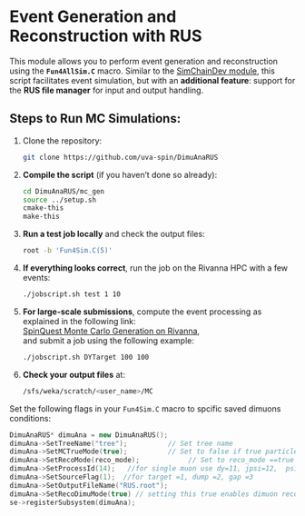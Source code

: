 # Event Generation and Reconstruction with RUS

This module allows you to perform event generation and reconstruction using the **`Fun4AllSim.C`** macro. Similar to the [SimChainDev module](https://github.com/E1039-Collaboration/e1039-analysis/tree/master/SimChainDev), this script facilitates event simulation, but with an **additional feature**: support for the **RUS file manager** for input and output handling.


## Steps to Run MC Simulations:
1. Clone the repository:
    ```bash
   git clone https://github.com/uva-spin/DimuAnaRUS 

2. **Compile the script** (if you haven’t done so already):
    ```bash
    cd DimuAnaRUS/mc_gen 
    source ../setup.sh    
    cmake-this
    make-this
    ```
3. **Run a test job locally** and check the output files:
    ```bash
    root -b 'Fun4Sim.C(5)'
    ```
4. **If everything looks correct**, run the job on the Rivanna HPC with a few events:
    ```bash
    ./jobscript.sh test 1 10
    ```
5. **For large-scale submissions**, compute the event processing as explained in the following link:  
   [SpinQuest Monte Carlo Generation on Rivanna](https://confluence.admin.virginia.edu/display/twist/SpinQuest+Monte+Carlo+Generation+on+Rivanna),  
   and submit a job using the following example:
    ```bash
    ./jobscript.sh DYTarget 100 100
    ```
6. **Check your output files** at:
    ```bash
    /sfs/weka/scratch/<user_name>/MC

Set the following flags in your `Fun4Sim.C` macro to spcific saved dimuons conditions:
```cpp
DimuAnaRUS* dimuAna = new DimuAnaRUS();
dimuAna->SetTreeName("tree");          // Set tree name
dimuAna->SetMCTrueMode(true);          // Set to false if true particle info is not needed
dimuAna->SetRecoMode(reco_mode);            // Set to reco_mode ==true if reconstruction is needed
dimuAna->SetProcessId(14);   //for single muon use dy=11, jpsi=12,  psi'=13, single muon =14
dimuAna->SetSourceFlag(1);  //for target =1, dump =2, gap =3
dimuAna->SetOutputFileName("RUS.root");
dimuAna->SetRecoDimuMode(true) // setting this true enables dimuon reconstructions
se->registerSubsystem(dimuAna);
